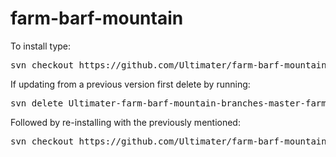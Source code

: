 # farm-barf-mountain

To install type:

<pre>
svn checkout https://github.com/Ultimater/farm-barf-mountain/branches/master/farm_barf_mountain
</pre>

If updating from a previous version first delete by running:
<pre>
svn delete Ultimater-farm-barf-mountain-branches-master-farm_barf_mountain
</pre>
Followed by re-installing with the previously mentioned:
<pre>
svn checkout https://github.com/Ultimater/farm-barf-mountain/branches/master/farm_barf_mountain
</pre>
